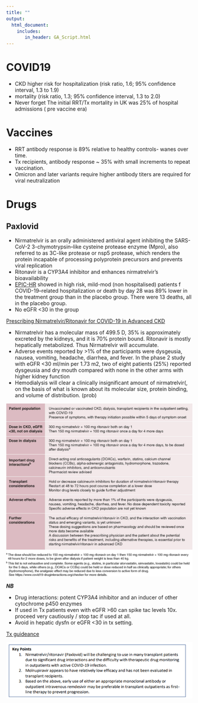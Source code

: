 ```yaml
---
title: ""
output: 
  html_document:
    includes:
       in_header: GA_Script.html
---
```


# COVID19

-   CKD higher risk for hospitalization (risk ratio, 1.6; 95% confidence interval, 1.3 to 1.9) 
-   mortality (risk ratio, 1.3; 95% confidence interval, 1.3 to 2.0) 
-   Never forget The initial RRT/Tx mortality in UK was 25% of hospital admissions ( pre vaccine era)

# Vaccines

-   RRT antibody response is 89% relative to healthy controls- wanes over time.
-   Tx recipients, antibody response ~ 35% with small increments to repeat vaccination. 
-   Omicron and later variants require higher antibody titers are required for viral neutralization

# Drugs

## Paxlovid

-   Nirmatrelvir is an orally administered antiviral agent inhibiting the SARS-CoV-2 3-chymotrypsin–like cysteine protease enzyme (Mpro), also referred to as 3C-like protease or nsp5 protease, which renders the protein incapable of processing polyprotein precursors and prevents viral replication
-   Ritonavir is a CYP3A4 inhibitor and enhances nirmatrelvir’s bioavailability
-   [EPIC-HR](https://www.nejm.org/doi/full/10.1056/nejmoa2118542) showed in high risk, mild-mod (non hospitalised) patients f COVID-19–related hospitalization or death by day 28 was 89% lower in the treatment group than in the placebo group. There were 13 deaths, all in the placebo group. 
-   No eGFR <30 in the group

[Prescribing Nirmatrelvir/Ritonavir for COVID-19 in Advanced CKD](https://cjasn.asnjournals.org/content/17/8/1247)

-   Nirmatrelvir has a molecular mass of 499.5 D, 35% is approximately excreted by the kidneys, and it is 70% protein bound. Ritonavir is mostly hepatically metabolized. Thus Nirmatrelvir will accumulate.
-   Adverse events reported by >1% of the participants were dysgeusia, nausea, vomiting, headache, diarrhea, and fever. In the phase 2 study with eGFR <30 ml/min per 1.73 m2, two of eight patients (25%) reported dysgeusia and dry mouth compared with none in the other arms with higher kidney function
-   Hemodialysis will clear a clinically insignificant amount of nirmatrelvir(, on the basis of what is known about its molecular size, protein binding, and volume of distribution. (prob)

![Summary of CKD/HD regime from Swampnil's paper](images/paxlovid_CKD.jpg)

***NB*** 
-   Drug interactions: potent CYP3A4 inhibitor and an inducer of other cytochrome p450 enzymes
-   If used in Tx patients even with eGFR >60 can spike tac levels 10x. proceed very cautiously / stop tac if used at all. 
-   Avoid in hepatic dysfn or eGFR <30 in tx setting.

[Tx guideance](https://www.myast.org/sites/default/files/AST%20Statement%20on%20Oral%20Antiviral%20Therapy%20for%20COVID%20Jan%204%20%282%29.pdf)

![Summary of tx guidance](images/paxlovid_tx.jpg)
